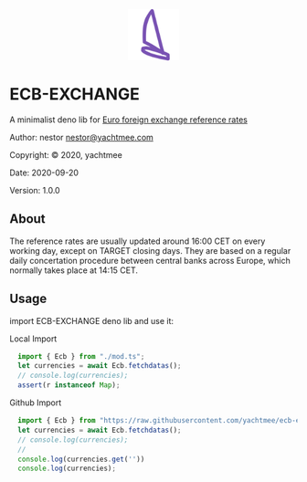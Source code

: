 <p align="center">
    <img src="res/yachtmee.png?raw=true" width="90"/>
</p>

# ECB-EXCHANGE

A minimalist deno lib for 
[Euro foreign exchange reference rates](https://www.ecb.europa.eu/stats/policy_and_exchange_rates/euro_reference_exchange_rates/html/index.en.html)

Author: nestor <nestor@yachtmee.com>

Copyright: © 2020, yachtmee

Date: 2020-09-20

Version: 1.0.0

## About
The reference rates are usually updated around 16:00 CET on every working day, except on TARGET closing days. They are based on a regular daily concertation procedure between central banks across Europe, which normally takes place at 14:15 CET. 

## Usage

import ECB-EXCHANGE deno lib and use it:

Local Import
```typescript
  import { Ecb } from "./mod.ts";
  let currencies = await Ecb.fetchdatas();
  // console.log(currencies);
  assert(r instanceof Map);
```

Github Import
```typescript
  import { Ecb } from "https://raw.githubusercontent.com/yachtmee/ecb-exchange/master/mod.ts";
  let currencies = await Ecb.fetchdatas();
  // console.log(currencies);
  // 
  console.log(currencies.get(''))
  console.log(currencies);
```
